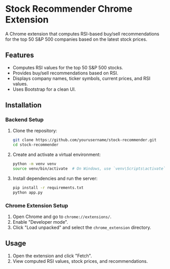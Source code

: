 # Stock Recommender Chrome Extension

A Chrome extension that computes RSI-based buy/sell recommendations for the top 50 S&P 500 companies based on the latest stock prices.

## Features

- Computes RSI values for the top 50 S&P 500 stocks.
- Provides buy/sell recommendations based on RSI.
- Displays company names, ticker symbols, current prices, and RSI values.
- Uses Bootstrap for a clean UI.

## Installation

### Backend Setup

1. Clone the repository:

   ```bash
   git clone https://github.com/yourusername/stock-recommender.git
   cd stock-recommender
   ```

2. Create and activate a virtual environment:

   ```bash
   python -m venv venv
   source venv/bin/activate  # On Windows, use `venv\Scripts\activate`
   ```

3. Install dependencies and run the server:
   ```bash
   pip install -r requirements.txt
   python app.py
   ```

### Chrome Extension Setup

1. Open Chrome and go to `chrome://extensions/`.
2. Enable "Developer mode".
3. Click "Load unpacked" and select the `chrome_extension` directory.

## Usage

1. Open the extension and click "Fetch".
2. View computed RSI values, stock prices, and recommendations.

